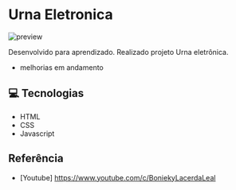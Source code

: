 # Urna Eletronica

![preview](./.github/preview.png)


Desenvolvido para aprendizado. Realizado projeto Urna eletrônica. 
* melhorias em andamento 




## 💻 Tecnologias

- HTML
- CSS
- Javascript


## Referência

- [Youtube] https://www.youtube.com/c/BoniekyLacerdaLeal



